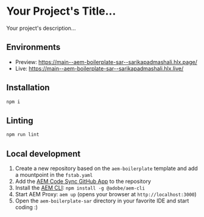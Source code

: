 # Your Project's Title...
Your project's description...

## Environments
- Preview: https://main--aem-boilerplate-sar--sarikapadmashali.hlx.page/
- Live: https://main--aem-boilerplate-sar--sarikapadmashali.hlx.live/

## Installation

```sh
npm i
```

## Linting

```sh
npm run lint
```

## Local development

1. Create a new repository based on the `aem-boilerplate` template and add a mountpoint in the `fstab.yaml`
1. Add the [AEM Code Sync GitHub App](https://github.com/apps/aem-code-sync) to the repository
1. Install the [AEM CLI](https://github.com/adobe/helix-cli): `npm install -g @adobe/aem-cli`
1. Start AEM Proxy: `aem up` (opens your browser at `http://localhost:3000`)
1. Open the `aem-boilerplate-sar` directory in your favorite IDE and start coding :)
